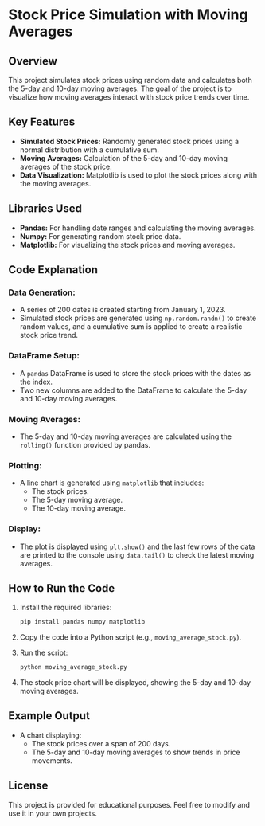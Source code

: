 # Stock Price Simulation with Moving Averages

## Overview
This project simulates stock prices using random data and calculates both the 5-day and 10-day moving averages. The goal of the project is to visualize how moving averages interact with stock price trends over time.

## Key Features
- **Simulated Stock Prices:** Randomly generated stock prices using a normal distribution with a cumulative sum.
- **Moving Averages:** Calculation of the 5-day and 10-day moving averages of the stock price.
- **Data Visualization:** Matplotlib is used to plot the stock prices along with the moving averages.

## Libraries Used
- **Pandas:** For handling date ranges and calculating the moving averages.
- **Numpy:** For generating random stock price data.
- **Matplotlib:** For visualizing the stock prices and moving averages.

## Code Explanation

### Data Generation:
- A series of 200 dates is created starting from January 1, 2023.
- Simulated stock prices are generated using `np.random.randn()` to create random values, and a cumulative sum is applied to create a realistic stock price trend.

### DataFrame Setup:
- A `pandas` DataFrame is used to store the stock prices with the dates as the index.
- Two new columns are added to the DataFrame to calculate the 5-day and 10-day moving averages.

### Moving Averages:
- The 5-day and 10-day moving averages are calculated using the `rolling()` function provided by pandas.

### Plotting:
- A line chart is generated using `matplotlib` that includes:
  - The stock prices.
  - The 5-day moving average.
  - The 10-day moving average.

### Display:
- The plot is displayed using `plt.show()` and the last few rows of the data are printed to the console using `data.tail()` to check the latest moving averages.

## How to Run the Code

1. Install the required libraries:
    ```bash
    pip install pandas numpy matplotlib
    ```

2. Copy the code into a Python script (e.g., `moving_average_stock.py`).

3. Run the script:
    ```bash
    python moving_average_stock.py
    ```

4. The stock price chart will be displayed, showing the 5-day and 10-day moving averages.

## Example Output
- A chart displaying:
  - The stock prices over a span of 200 days.
  - The 5-day and 10-day moving averages to show trends in price movements.

## License
This project is provided for educational purposes. Feel free to modify and use it in your own projects.
